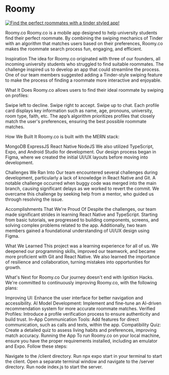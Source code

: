 # Roomy

[![Find the perfect roommates with a tinder styled app!](https://ytcards.demolab.com/?id=4WEibEsgpv4&title=Find+the+perfect+roommates+with+a+tinder+styled+app!&lang=en&timestamp=1636628400&background_color=%230d1117&title_color=%23ffffff&stats_color=%23dedede&max_title_lines=1&width=250&border_radius=5&duration=436 "Find the perfect roommates with a tinder styled app!")](https://www.youtube.com/watch?v=4WEibEsgpv4)

Roomy.co
Roomy.co is a mobile app designed to help university students find their perfect roommate. By combining the swiping mechanics of Tinder with an algorithm that matches users based on their preferences, Roomy.co makes the roommate search process fun, engaging, and efficient.

Inspiration
The idea for Roomy.co originated with three of our founders, all incoming university students who struggled to find suitable roommates. The challenge inspired us to develop an app that could streamline the process. One of our team members suggested adding a Tinder-style swiping feature to make the process of finding a roommate more interactive and enjoyable.

What It Does
Roomy.co allows users to find their ideal roommate by swiping on profiles:

Swipe left to decline.
Swipe right to accept.
Swipe up to chat.
Each profile card displays key information such as name, age, pronouns, university, room type, faith, etc. The app’s algorithm prioritizes profiles that closely match the user's preferences, ensuring the best possible roommate matches.

How We Built It
Roomy.co is built with the MERN stack:

MongoDB
ExpressJS
React Native
NodeJS
We also utilized TypeScript, Expo, and Android Studio for development. Our design process began in Figma, where we created the initial UI/UX layouts before moving into development.

Challenges We Ran Into
Our team encountered several challenges during development, particularly a lack of knowledge in React Native and Git. A notable challenge occurred when buggy code was merged into the main branch, causing significant delays as we worked to revert the commit. We overcame this challenge by seeking help from a mentor, who guided us through resolving the issue.

Accomplishments That We're Proud Of
Despite the challenges, our team made significant strides in learning React Native and TypeScript. Starting from basic tutorials, we progressed to building components, screens, and solving complex problems related to the app. Additionally, two team members gained a foundational understanding of UI/UX design using Figma.

What We Learned
This project was a learning experience for all of us. We deepened our programming skills, improved our teamwork, and became more proficient with Git and React Native. We also learned the importance of resilience and collaboration, turning mistakes into opportunities for growth.

What's Next for Roomy.co
Our journey doesn't end with Ignition Hacks. We're committed to continuously improving Roomy.co, with the following plans:

Improving UI: Enhance the user interface for better navigation and accessibility.
AI Model Development: Implement and fine-tune an AI-driven recommendation system for more accurate roommate matches.
Verified Profiles: Introduce a profile verification process to ensure authenticity and build trust.
In-App Communication Tools: Add features for direct communication, such as calls and texts, within the app.
Compatibility Quiz: Create a detailed quiz to assess living habits and preferences, improving match accuracy.
Running the App
To run Roomy.co on your local machine, ensure you have the proper requirements installed, including an emulator and Expo. Follow these steps:

Navigate to the /client directory.
Run npx expo start in your terminal to start the client.
Open a separate terminal window and navigate to the /server directory.
Run node index.js to start the server.
